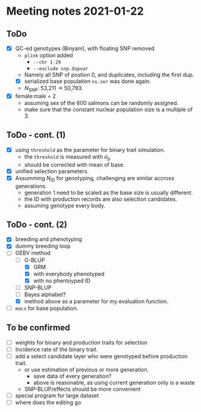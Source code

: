 # Meeting notes 2021-01-22

## ToDo
- [x] QC-ed genotypes (Binyam), with floating SNP removed
  - `plink` option added
    - `--chr 1-29`
    - `--exclude snp.dupvar`
  - Namely all SNP of postion 0, and duplicates, including the first dup.
  - [x] serialized base population `ns.ser` was done again.
  - $N_{\text{SNP}}$: 53,211 $\to$ 50,793.
- [x] female:male = 2
  - assuming sex of the 600 salmons can be randomly assigned.
  - make sure that the constant nuclear population size is a multiple of 3.

## ToDo - cont. (1)
- [x] using `threshold` as the parameter for binary trait simulation.
  - the `threshold` is measured with $\sigma_p$
  - should be corrected with mean of base.
- [x] unified selection parameters.
- [x] Assumming $N_{\text{ID}}$ for genotyping, challenging are similar accross generations.
  - generation 1 need to be scaled as the base size is usually different.
  - the ID with production records are also selection candidates.
  - assuming genotype every body.

## ToDo - cont. (2)
- [x] breeding and phenotyping
- [x] dummy breeding loop
- [ ] GEBV method
  - [ ] G-BLUP
    - [x] GRM
    - [x] with everybody phenotyped
    - [x] with no phentoyped ID
  - [ ] SNP-BLUP
  - [ ] Bayes alphabet?
  - [x] method above as a parameter for my evaluation function.
- [ ] `macs` for base population.

## To be confirmed
- [ ] weights for binary and production traits for selection
- [ ] Incidence rate of the binary trait.
- [ ] add a select candidate layer who were genotyped before production trait.
  - or use estimation of previous or more generation.
    - save data of every generation?
    - above is reasonable, as using current generation only is a waste
  - SNP-BLUP/effects should be more convenient
- [ ] special program for large dataset
- [ ] where does the editing go
